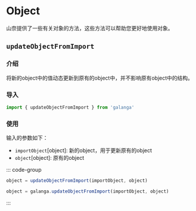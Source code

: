 # Object

山奈提供了一些有关对象的方法，这些方法可以帮助您更好地使用对象。

## `updateObjectFromImport`

### 介绍

将新的object中的值动态更新到原有的object中，并不影响原有object中的结构。

### 导入

```js
import { updateObjectFromImport } from 'galanga'
```

### 使用

输入的参数如下：

- `importObject`[object]: 新的object，用于更新原有的object
- `object`[object]: 原有的object

::: code-group

```js [按需引入]
object = updateObjectFromImport(importObject, object)
```

```js [全局引入]
object = galanga.updateObjectFromImport(importObject, object)
```

:::
